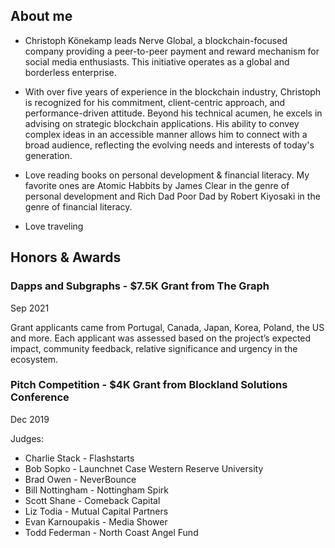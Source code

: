 ## About me

- Christoph Könekamp leads Nerve Global, a blockchain-focused company providing a peer-to-peer payment and reward mechanism for social media enthusiasts. This initiative operates as a global and borderless enterprise.

- With over five years of experience in the blockchain industry, Christoph is recognized for his commitment, client-centric approach, and performance-driven attitude. Beyond his technical acumen, he excels in advising on strategic blockchain applications. His ability to convey complex ideas in an accessible manner allows him to connect with a broad audience, reflecting the evolving needs and interests of today's generation.

- Love reading books on personal development & financial literacy. My favorite ones are Atomic Habbits by James Clear in the genre of personal development and Rich Dad Poor Dad by Robert Kiyosaki in the genre of financial literacy.

- Love traveling


## Honors & Awards

### Dapps and Subgraphs - $7.5K Grant from The Graph
Sep 2021

Grant applicants came from Portugal, Canada, Japan, Korea, Poland, the US and more.
Each applicant was assessed based on the project’s expected impact, community feedback, relative significance and urgency in the ecosystem.

### Pitch Competition - $4K Grant from Blockland Solutions Conference
Dec 2019

Judges:
- Charlie Stack - Flashstarts
- Bob Sopko - Launchnet Case Western Reserve University
- Brad Owen - NeverBounce
- Bill Nottingham - Nottingham Spirk
- Scott Shane - Comeback Capital
- Liz Todia - Mutual Capital Partners
- Evan Karnoupakis - Media Shower
- Todd Federman - North Coast Angel Fund
